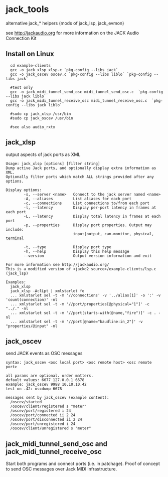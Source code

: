 jack_tools
==========

alternative jack_* helpers (mods of jack_lsp, jack_evmon)

see http://jackaudio.org for more information on the JACK Audio Connection Kit

Install on Linux
----------------
```
  cd example-clients
  gcc -o jack_xlsp xlsp.c `pkg-config --libs jack`
  gcc -o jack_oscev oscev.c `pkg-config --libs liblo` `pkg-config --libs jack`

  #test only
  gcc -o jack_midi_tunnel_send_osc midi_tunnel_send_osc.c  `pkg-config --libs jack liblo`
  gcc -o jack_midi_tunnel_receive_osc midi_tunnel_receive_osc.c  `pkg-config --libs jack liblo`

  #sudo cp jack_xlsp /usr/bin
  #sudo cp jack_oscev /usr/bin

  #see also audio_rxtx

```

jack_xlsp
---------

output aspects of jack ports as XML

```
Usage: jack_xlsp [options] [filter string]
Dump active Jack ports, and optionally display extra information as XML.
Optionally filter ports which match ALL strings provided after any options.

Display options:
        -s, --server <name>   Connect to the jack server named <name>
        -A, --aliases         List aliases for each port
        -c, --connections     List connections to/from each port
        -l, --latency         Display per-port latency in frames at each port
        -L, --latency         Display total latency in frames at each port
        -p, --properties      Display port properties. Output may include:
                              input|output, can-monitor, physical, terminal

        -t, --type            Display port type
        -h, --help            Display this help message
        --version             Output version information and exit

For more information see http://jackaudio.org/
This is a modified version of <jackd2 source>/example-clients/lsp.c (jack_lsp)

Examples:
  jack_xlsp
  jack_xlsp -AclLpt | xmlstarlet fo
  ... xmlstarlet sel -t -m '//connections' -v '../alias[1]' -o ':' -v 'count(connection)' -nl
  ... xmlstarlet sel -t -m '//port/properties[@physical="1"]' -c "../." -nl
  ... xmlstarlet sel -t -m '//port[starts-with(@name,"fire")]' -c . -nl
  ... xmlstarlet sel -t -m '//port[@name="baudline:in_2"]' -v "properties/@input" -nl

```

jack_oscev
----------

send JACK events as OSC messages

```
syntax: jack_oscev <osc local port> <osc remote host> <osc remote port>

all params are optional. order matters.
default values: 6677 127.0.0.1 6678
example: jack_oscev 9988 10.10.10.42
test on .42: oscdump 6678

messages sent by jack_oscev (example content):
  /oscev/started
  /oscev/client/registered s "meter"
  /oscev/port/registered i 24
  /oscev/port/connected ii 2 24
  /oscev/port/disconnected ii 2 24
  /oscev/port/unregistered i 24
  /oscev/client/unregistered s "meter"

```

jack_midi_tunnel_send_osc and jack_midi_tunnel_receive_osc
----------------------------------------------------------

Start both programs and connect ports (i.e. in patchage).
Proof of concept to send OSC messages over Jack MIDI infrastructure.

